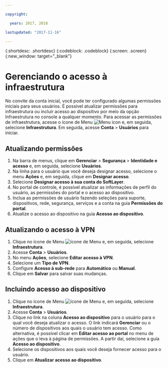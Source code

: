 ```yaml
---

copyright:

  years: 2017, 2018

lastupdated: "2017-11-16"

---
```


{:shortdesc: .shortdesc}
{:codeblock: .codeblock}
{:screen: .screen}
{:new_window: target="_blank"}

# Gerenciando o acesso à infraestrutura

No convite da conta inicial, você pode ter configurado algumas permissões iniciais para seus usuários. É possível atualizar permissões para infraestrutura ou incluir acesso ao dispositivo por meio da opção Infraestrutura no console a qualquer momento. Para acessar as permissões de infraestrutura, acesse o ícone de Menu ![Menu icon](../icons/icon_hamburger.svg) e, em seguida, selecione **Infraestrutura**. Em seguida, acesse **Conta** &gt; **Usuários** para iniciar.

## Atualizando permissões

1. Na barra de menus, clique em **Gerenciar** &gt; **Segurança** &gt; **Identidade e acesso** e, em seguida, selecione **Usuários**.
2. Na linha para o usuário que você deseja designar acesso, selecione o menu **Ações** e, em seguida, clique em **Designar acesso**.
3. Selecione **Designar acesso à sua conta do SoftLayer**.
4. No portal de controle, é possível atualizar as informações de perfil do usuário, as permissões do portal e o acesso ao dispositivo.
5. Inclua as permissões de usuário fazendo seleções para suporte, dispositivos, rede, segurança, serviços e a conta na guia **Permissões do portal**.
6. Atualize o acesso ao dispositivo na guia **Acesso ao dispositivo**.

## Atualizando o acesso à VPN

1. Clique no ícone de Menu ![ícone de Menu](../icons/icon_hamburger.svg) e, em seguida, selecione **Infraestrutura**.
2. Acesse **Conta** &gt; **Usuários**.
3. No menu **Ações**, selecione **Editar acesso à VPN**.
4. Selecione um **Tipo de VPN**.
5. Configure **Acesso à sub-rede** para **Automático** ou **Manual**.
6. Clique em **Salvar** para salvar suas mudanças.

## Incluindo acesso ao dispositivo

1. Clique no ícone de Menu ![ícone de Menu](../icons/icon_hamburger.svg) e, em seguida, selecione **Infraestrutura**.
2. Acesse **Conta** &gt; **Usuários**.
3. Clique no link na coluna **Acesso ao dispositivo** para o usuário para o qual você deseja atualizar o acesso. O link indicará **Gerenciar** ou o número de dispositivos aos quais o usuário tem acesso. Como alternativa, é possível clicar em **Editar acesso ao portal** no menu de ações que o leva à página de permissões. A partir daí, selecione a guia **Acesso ao dispositivo**.
4. Selecione os dispositivos aos quais você deseja fornecer acesso para o usuário.
5. Clique em **Atualizar acesso ao dispositivo**.
